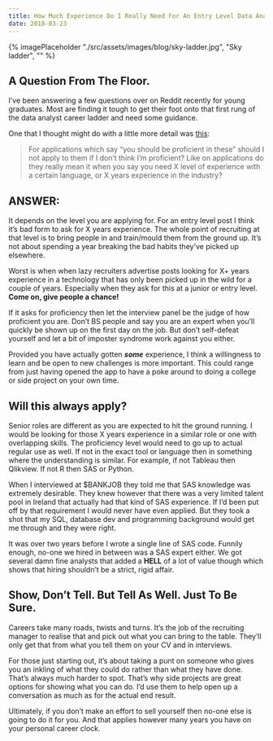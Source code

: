 ```yaml
---
title: How Much Experience Do I Really Need For An Entry Level Data Analyst Role?
date: 2018-03-23
---
```

{% imagePlaceholder "./src/assets/images/blog/sky-ladder.jpg", "Sky ladder", "" %}

## A Question From The Floor.

I&#8217;ve been answering a few questions over on Reddit recently for young graduates. Most are finding it tough to get their foot onto that first rung of the data analyst career ladder and need some guidance.

One that I thought might do with a little more detail was [this](https://www.reddit.com/r/AskStatistics/comments/802iux/been_thinking_about_trying_to_find_a_job_as_a/):

> For applications which say &#8220;you should be proficient in these&#8221; should I not apply to them if I don&#8217;t think I&#8217;m proficient? Like on applications do they really mean it when you say you need X level of experience with a certain language, or X years experience in the industry?

## ANSWER:

It depends on the level you are applying for. For an entry level post I think it&#8217;s bad form to ask for X years experience. The whole point of recruiting at that level is to bring people in and train/mould them from the ground up. It&#8217;s not about spending a year breaking the bad habits they&#8217;ve picked up elsewhere.

Worst is when when lazy recruiters advertise posts looking for X+ years experience in a technology that has only been picked up in the wild for a couple of years. Especially when they ask for this at a junior or entry level. <strong>Come on, give people a chance!</strong>

If it asks for proficiency then let the interview panel be the judge of how proficient you are. Don&#8217;t BS people and say you are an expert when you&#8217;ll quickly be shown up on the first day on the job. But don&#8217;t self-defeat yourself and let a bit of imposter syndrome work against you either.

Provided you have actually gotten <em><strong>some</strong></em> experience, I think a willingness to learn and be open to new challenges is more important. This could range from just having opened the app to have a poke around to doing a college or side project on your own time.

## Will this always apply?

Senior roles are different as you are expected to hit the ground running. I would be looking for those X years experience in a similar role or one with overlapping skills. The proficiency level would need to go up to actual regular use as well. If not in the exact tool or language then in something where the understanding is similar. For example, if not Tableau then Qlikview. If not R then SAS or Python.

When I interviewed at $BANKJOB they told me that SAS knowledge was extremely desirable. They knew however that there was a very limited talent pool in Ireland that actually had that kind of SAS experience. If I&#8217;d been put off by that requirement I would never have even applied. But they took a shot that my SQL, database dev and programming background would get me through and they were right.

It was over two years before I wrote a single line of SAS code. Funnily enough, no-one we hired in between was a SAS expert either. We got several damn fine analysts that added a **HELL** of a lot of value though which shows that hiring shouldn&#8217;t be a strict, rigid affair.

## Show, Don&#8217;t Tell. But Tell As Well. Just To Be Sure.

Careers take many roads, twists and turns. It&#8217;s the job of the recruiting manager to realise that and pick out what you can bring to the table. They&#8217;ll only get that from what you tell them on your CV and in interviews.

For those just starting out, it&#8217;s about taking a punt on someone who gives you an inkling of what they could do rather than what they have done. That&#8217;s always much harder to spot. That&#8217;s why side projects are great options for showing what you can do. I&#8217;d use them to help open up a conversation as much as for the actual end result.

Ultimately, if you don&#8217;t make an effort to sell yourself then no-one else is going to do it for you. And that applies however many years you have on your personal career clock.